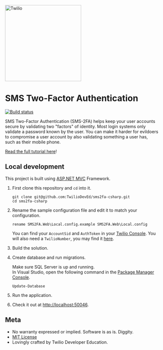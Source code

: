 <a href="https://www.twilio.com">
  <img src="https://static0.twilio.com/marketing/bundles/marketing/img/logos/wordmark-red.svg" alt="Twilio" width="250" />
</a>

# SMS Two-Factor Authentication

[![Build status](https://ci.appveyor.com/api/projects/status/bi338rcmhm1x9bx4?svg=true)](https://ci.appveyor.com/project/TwilioDevEd/sms2fa-csharp)

SMS Two-Factor Authentication (SMS-2FA) helps keep your user accounts secure by
validating two "factors" of identity. Most login systems only validate a password
known by the user. You can make it harder for evildoers to compromise a user
account by also validating something a user has, such as their mobile phone.

[Read the full tutorial here](https://www.twilio.com/docs/tutorials/walkthrough/sms-two-factor-authentication/csharp/mvc)!

## Local development

This project is built using [ASP.NET MVC](http://www.asp.net/mvc) Framework.

1. First clone this repository and `cd` into it.

   ```shell
   git clone git@github.com:TwilioDevEd/sms2fa-csharp.git
   cd sms2fa-csharp
   ```

1. Rename the sample configuration file and edit it to match your configuration.

   ```shell
   rename SMS2FA.Web\Local.config.example SMS2FA.Web\Local.config
   ```

   You can find your `AccountSid` and `AuthToken` in your
   [Twilio Console](https://www.twilio.com/console).
   You will also need a `TwilioNumber`, you may find it [here](https://www.twilio.com/user/account/phone-numbers/incoming).

1. Build the solution.

1. Create database and run migrations.

   Make sure SQL Server is up and running.  
   In Visual Studio, open the following command in the [Package Manager
   Console](https://docs.nuget.org/consume/package-manager-console).

   ```shell
   Update-Database
   ```

1. Run the application.

1. Check it out at [http://localhost:50046](http://localhost:50046).

## Meta

* No warranty expressed or implied. Software is as is. Diggity.
* [MIT License](http://www.opensource.org/licenses/mit-license.html)
* Lovingly crafted by Twilio Developer Education.
